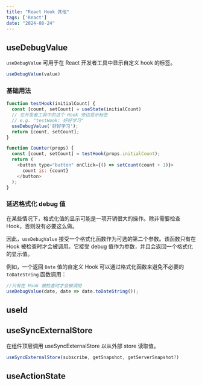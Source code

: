 ```yaml
---
title: "React Hook 其他"
tags: ['React']
date: "2024-08-24"
---
```


## useDebugValue

`useDebugValue` 可用于在 React 开发者工具中显示自定义 hook 的标签。

```js
useDebugValue(value)
```

### 基础用法

```js
function testHook(initialCount) {
  const [count, setCount] = useState(initialCount)
  // 在开发者工具中的这个 Hook 旁边显示标签
  // e.g. "testHook: 好好学习"
  useDebugValue('好好学习');
  return [count, setCount];
}

function Counter(props) {
  const [count, setCount] = testHook(props.initialCount);
  return (
    <button type="button" onClick={() => setCount(count + 1)}>
      count is: {count}
    </button>
  );
}
```

### 延迟格式化 debug 值

在某些情况下，格式化值的显示可能是一项开销很大的操作。除非需要检查 Hook，否则没有必要这么做。

因此，`useDebugValue` 接受一个格式化函数作为可选的第二个参数。该函数只有在 Hook 被检查时才会被调用。它接受 debug 值作为参数，并且会返回一个格式化的显示值。

例如，一个返回 `Date` 值的自定义 Hook 可以通过格式化函数来避免不必要的 `toDateString` 函数调用：

```js
//只有在 Hook 被检查时才会被调用
useDebugValue(date, date => date.toDateString());
```

## useId

## useSyncExternalStore

在组件顶层调用 useSyncExternalStore 以从外部 store 读取值。
```jsx
useSyncExternalStore(subscribe, getSnapshot, getServerSnapshot?)
```

## useActionState